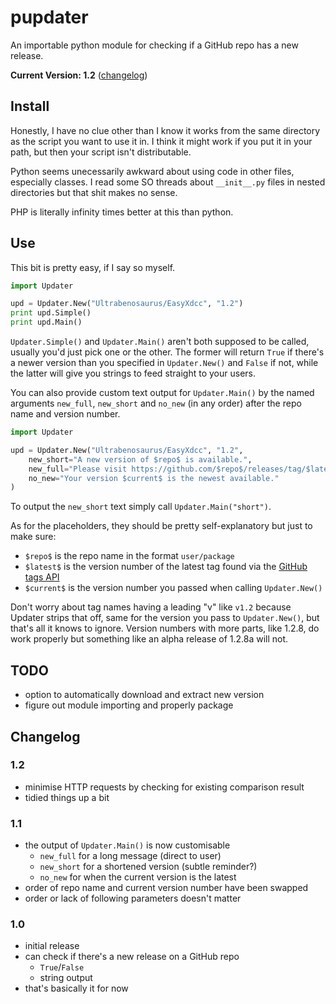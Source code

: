 pupdater
========

An importable python module for checking if a GitHub repo has a new release.

__Current Version: 1.2__ ([changelog](#changelog))

## Install

Honestly, I have no clue other than I know it works from the same directory as the script you want to use it in. I think it might work if you put it in your path, but then your script isn't distributable.

Python seems unecessarily awkward about using code in other files, especially classes. I read some SO threads about `__init__.py` files in nested directories but that shit makes no sense.

PHP is literally infinity times better at this than python.

## Use

This bit is pretty easy, if I say so myself.

```python
import Updater

upd = Updater.New("Ultrabenosaurus/EasyXdcc", "1.2")
print upd.Simple()
print upd.Main()
```

`Updater.Simple()` and `Updater.Main()` aren't both supposed to be called, usually you'd just pick one or the other. The former will return `True` if there's a newer version than you specified in `Updater.New()` and `False` if not, while the latter will give you strings to feed straight to your users.

You can also provide custom text output for `Updater.Main()` by the named arguments `new_full`, `new_short` and `no_new` (in any order) after the repo name and version number.

```python
import Updater

upd = Updater.New("Ultrabenosaurus/EasyXdcc", "1.2",
    new_short="A new version of $repo$ is available.",
    new_full="Please visit https://github.com/$repo$/releases/tag/$latest$ for the latest version.",
    no_new="Your version $current$ is the newest available."
)
```

To output the `new_short` text simply call `Updater.Main("short")`.

As for the placeholders, they should be pretty self-explanatory but just to make sure:

* `$repo$` is the repo name in the format `user/package`
* `$latest$` is the version number of the latest tag found via the [GitHub tags API](https://developer.github.com/v3/repos/#list-tags)
* `$current$` is the version number you passed when calling `Updater.New()`

Don't worry about tag names having a leading "v" like `v1.2` because Updater strips that off, same for the version you pass to `Updater.New()`, but that's all it knows to ignore. Version numbers with more parts, like 1.2.8, do work properly but something like an alpha release of 1.2.8a will not.

## TODO

* option to automatically download and extract new version
* figure out module importing and properly package

## Changelog

### 1.2

* minimise HTTP requests by checking for existing comparison result
* tidied things up a bit

### 1.1

* the output of `Updater.Main()` is now customisable
  * `new_full` for a long message (direct to user)
  * `new_short` for a shortened version (subtle reminder?)
  * `no_new` for when the current version is the latest
* order of repo name and current version number have been swapped
* order or lack of following parameters doesn't matter

### 1.0

* initial release
* can check if there's a new release on a GitHub repo
  * `True`/`False`
  * string output
* that's basically it for now
